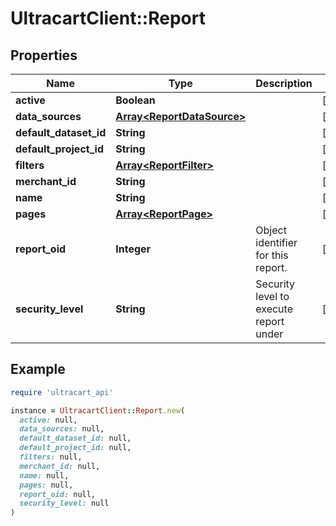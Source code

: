 # UltracartClient::Report

## Properties

| Name | Type | Description | Notes |
| ---- | ---- | ----------- | ----- |
| **active** | **Boolean** |  | [optional] |
| **data_sources** | [**Array&lt;ReportDataSource&gt;**](ReportDataSource.md) |  | [optional] |
| **default_dataset_id** | **String** |  | [optional] |
| **default_project_id** | **String** |  | [optional] |
| **filters** | [**Array&lt;ReportFilter&gt;**](ReportFilter.md) |  | [optional] |
| **merchant_id** | **String** |  | [optional] |
| **name** | **String** |  | [optional] |
| **pages** | [**Array&lt;ReportPage&gt;**](ReportPage.md) |  | [optional] |
| **report_oid** | **Integer** | Object identifier for this report. | [optional] |
| **security_level** | **String** | Security level to execute report under | [optional] |

## Example

```ruby
require 'ultracart_api'

instance = UltracartClient::Report.new(
  active: null,
  data_sources: null,
  default_dataset_id: null,
  default_project_id: null,
  filters: null,
  merchant_id: null,
  name: null,
  pages: null,
  report_oid: null,
  security_level: null
)
```

